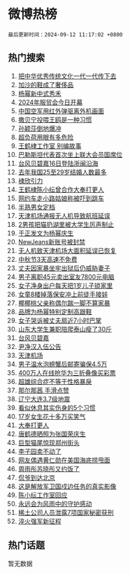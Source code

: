 # 微博热榜

`最后更新时间：2024-09-12 11:17:02 +0800`

## 热门搜索

1. [把中华优秀传统文化一代一代传下去](https://m.weibo.cn/search?containerid=100103type%3D1%26t%3D10%26q%3D%23%E6%8A%8A%E4%B8%AD%E5%8D%8E%E4%BC%98%E7%A7%80%E4%BC%A0%E7%BB%9F%E6%96%87%E5%8C%96%E4%B8%80%E4%BB%A3%E4%B8%80%E4%BB%A3%E4%BC%A0%E4%B8%8B%E5%8E%BB%23&stream_entry_id=51&isnewpage=1&extparam=seat%3D1%26filter_type%3Drealtimehot%26stream_entry_id%3D51%26c_type%3D51%26q%3D%2523%25E6%258A%258A%25E4%25B8%25AD%25E5%258D%258E%25E4%25BC%2598%25E7%25A7%2580%25E4%25BC%25A0%25E7%25BB%259F%25E6%2596%2587%25E5%258C%2596%25E4%25B8%2580%25E4%25BB%25A3%25E4%25B8%2580%25E4%25BB%25A3%25E4%25BC%25A0%25E4%25B8%258B%25E5%258E%25BB%2523%26cate%3D10103%26dgr%3D0%26pos%3D0%26display_time%3D1726111021%26pre_seqid%3D1726111021044023776237)
1. [加沙的鞋成了奢侈品](https://m.weibo.cn/search?containerid=100103type%3D1%26t%3D10%26q%3D%23%E5%8A%A0%E6%B2%99%E7%9A%84%E9%9E%8B%E6%88%90%E4%BA%86%E5%A5%A2%E4%BE%88%E5%93%81%23&stream_entry_id=31&isnewpage=1&extparam=seat%3D1%26lcate%3D5001%26c_type%3D31%26cate%3D5001%26dgr%3D0%26pos%3D0%26stream_entry_id%3D31%26realpos%3D1%26flag%3D0%26q%3D%2523%25E5%258A%25A0%25E6%25B2%2599%25E7%259A%2584%25E9%259E%258B%25E6%2588%2590%25E4%25BA%2586%25E5%25A5%25A2%25E4%25BE%2588%25E5%2593%2581%2523%26band_rank%3D1%26filter_type%3Drealtimehot%26display_time%3D1726111021%26pre_seqid%3D1726111021044023776237)
1. [杨幂新中式秀禾](https://m.weibo.cn/search?containerid=100103type%3D1%26t%3D10%26q%3D%23%E6%9D%A8%E5%B9%82%E6%96%B0%E4%B8%AD%E5%BC%8F%E7%A7%80%E7%A6%BE%23&stream_entry_id=31&isnewpage=1&extparam=seat%3D1%26lcate%3D5001%26c_type%3D31%26cate%3D5001%26dgr%3D0%26pos%3D1%26stream_entry_id%3D31%26realpos%3D2%26flag%3D1%26q%3D%2523%25E6%259D%25A8%25E5%25B9%2582%25E6%2596%25B0%25E4%25B8%25AD%25E5%25BC%258F%25E7%25A7%2580%25E7%25A6%25BE%2523%26band_rank%3D2%26filter_type%3Drealtimehot%26display_time%3D1726111021%26pre_seqid%3D1726111021044023776237)
1. [2024年服贸会今日开幕](https://m.weibo.cn/search?containerid=100103type%3D1%26t%3D10%26q%3D%232024%E5%B9%B4%E6%9C%8D%E8%B4%B8%E4%BC%9A%E4%BB%8A%E6%97%A5%E5%BC%80%E5%B9%95%23&stream_entry_id=31&isnewpage=1&extparam=seat%3D1%26lcate%3D5001%26c_type%3D31%26cate%3D5001%26dgr%3D0%26pos%3D2%26stream_entry_id%3D31%26realpos%3D3%26flag%3D1%26q%3D%25232024%25E5%25B9%25B4%25E6%259C%258D%25E8%25B4%25B8%25E4%25BC%259A%25E4%25BB%258A%25E6%2597%25A5%25E5%25BC%2580%25E5%25B9%2595%2523%26band_rank%3D3%26filter_type%3Drealtimehot%26display_time%3D1726111021%26pre_seqid%3D1726111021044023776237)
1. [中国空军用红外弹驱离外机画面](https://m.weibo.cn/search?containerid=100103type%3D1%26t%3D10%26q%3D%23%E4%B8%AD%E5%9B%BD%E7%A9%BA%E5%86%9B%E7%94%A8%E7%BA%A2%E5%A4%96%E5%BC%B9%E9%A9%B1%E7%A6%BB%E5%A4%96%E6%9C%BA%E7%94%BB%E9%9D%A2%23&stream_entry_id=31&isnewpage=1&extparam=seat%3D1%26lcate%3D5001%26c_type%3D31%26cate%3D5001%26dgr%3D0%26pos%3D3%26stream_entry_id%3D31%26realpos%3D4%26flag%3D1%26q%3D%2523%25E4%25B8%25AD%25E5%259B%25BD%25E7%25A9%25BA%25E5%2586%259B%25E7%2594%25A8%25E7%25BA%25A2%25E5%25A4%2596%25E5%25BC%25B9%25E9%25A9%25B1%25E7%25A6%25BB%25E5%25A4%2596%25E6%259C%25BA%25E7%2594%25BB%25E9%259D%25A2%2523%26band_rank%3D4%26filter_type%3Drealtimehot%26display_time%3D1726111021%26pre_seqid%3D1726111021044023776237)
1. [撒贝宁投喂王鸥是一种习惯](https://m.weibo.cn/search?containerid=100103type%3D1%26t%3D10%26q%3D%E6%92%92%E8%B4%9D%E5%AE%81%E6%8A%95%E5%96%82%E7%8E%8B%E9%B8%A5%E6%98%AF%E4%B8%80%E7%A7%8D%E4%B9%A0%E6%83%AF&stream_entry_id=31&isnewpage=1&extparam=seat%3D1%26lcate%3D5001%26c_type%3D31%26cate%3D5001%26dgr%3D0%26pos%3D4%26stream_entry_id%3D31%26realpos%3D5%26flag%3D0%26q%3D%25E6%2592%2592%25E8%25B4%259D%25E5%25AE%2581%25E6%258A%2595%25E5%2596%2582%25E7%258E%258B%25E9%25B8%25A5%25E6%2598%25AF%25E4%25B8%2580%25E7%25A7%258D%25E4%25B9%25A0%25E6%2583%25AF%26band_rank%3D5%26filter_type%3Drealtimehot%26display_time%3D1726111021%26pre_seqid%3D1726111021044023776237)
1. [孙颖莎倒地爆冲](https://m.weibo.cn/search?containerid=100103type%3D1%26t%3D10%26q%3D%23%E5%AD%99%E9%A2%96%E8%8E%8E%E5%80%92%E5%9C%B0%E7%88%86%E5%86%B2%23&stream_entry_id=31&isnewpage=1&extparam=seat%3D1%26lcate%3D5001%26c_type%3D31%26cate%3D5001%26dgr%3D0%26pos%3D5%26stream_entry_id%3D31%26realpos%3D6%26flag%3D2%26q%3D%2523%25E5%25AD%2599%25E9%25A2%2596%25E8%258E%258E%25E5%2580%2592%25E5%259C%25B0%25E7%2588%2586%25E5%2586%25B2%2523%26band_rank%3D6%26filter_type%3Drealtimehot%26display_time%3D1726111021%26pre_seqid%3D1726111021044023776237)
1. [超负荷用眼有多危险](https://m.weibo.cn/search?containerid=100103type%3D1%26t%3D10%26q%3D%23%E8%B6%85%E8%B4%9F%E8%8D%B7%E7%94%A8%E7%9C%BC%E6%9C%89%E5%A4%9A%E5%8D%B1%E9%99%A9%23&stream_entry_id=31&isnewpage=1&extparam=seat%3D1%26lcate%3D5001%26is_ad_pos%3D1%26c_type%3D31%26cate%3D5001%26dgr%3D0%26pos%3D6%26adid%3D254818%26stream_entry_id%3D31%26q%3D%2523%25E8%25B6%2585%25E8%25B4%259F%25E8%258D%25B7%25E7%2594%25A8%25E7%259C%25BC%25E6%259C%2589%25E5%25A4%259A%25E5%258D%25B1%25E9%2599%25A9%2523%26topic_ad%3D1%26band_rank%3D7%26filter_type%3Drealtimehot%26display_time%3D1726111021%26pre_seqid%3D1726111021044023776237)
1. [王鹤棣工作室 别编故事](https://m.weibo.cn/search?containerid=100103type%3D1%26t%3D10%26q%3D%E7%8E%8B%E9%B9%A4%E6%A3%A3%E5%B7%A5%E4%BD%9C%E5%AE%A4+%E5%88%AB%E7%BC%96%E6%95%85%E4%BA%8B&stream_entry_id=31&isnewpage=1&extparam=seat%3D1%26lcate%3D5001%26c_type%3D31%26cate%3D5001%26dgr%3D0%26pos%3D7%26stream_entry_id%3D31%26realpos%3D7%26flag%3D1%26q%3D%25E7%258E%258B%25E9%25B9%25A4%25E6%25A3%25A3%25E5%25B7%25A5%25E4%25BD%259C%25E5%25AE%25A4%2520%25E5%2588%25AB%25E7%25BC%2596%25E6%2595%2585%25E4%25BA%258B%26band_rank%3D7%26filter_type%3Drealtimehot%26display_time%3D1726111021%26pre_seqid%3D1726111021044023776237)
1. [巴勒斯坦代表首次坐上联大会员国席位](https://m.weibo.cn/search?containerid=100103type%3D1%26t%3D10%26q%3D%23%E5%B7%B4%E5%8B%92%E6%96%AF%E5%9D%A6%E4%BB%A3%E8%A1%A8%E9%A6%96%E6%AC%A1%E5%9D%90%E4%B8%8A%E8%81%94%E5%A4%A7%E4%BC%9A%E5%91%98%E5%9B%BD%E5%B8%AD%E4%BD%8D%23&stream_entry_id=31&isnewpage=1&extparam=seat%3D1%26lcate%3D5001%26c_type%3D31%26cate%3D5001%26dgr%3D0%26pos%3D8%26stream_entry_id%3D31%26realpos%3D8%26flag%3D1%26q%3D%2523%25E5%25B7%25B4%25E5%258B%2592%25E6%2596%25AF%25E5%259D%25A6%25E4%25BB%25A3%25E8%25A1%25A8%25E9%25A6%2596%25E6%25AC%25A1%25E5%259D%2590%25E4%25B8%258A%25E8%2581%2594%25E5%25A4%25A7%25E4%25BC%259A%25E5%2591%2598%25E5%259B%25BD%25E5%25B8%25AD%25E4%25BD%258D%2523%26band_rank%3D8%26filter_type%3Drealtimehot%26display_time%3D1726111021%26pre_seqid%3D1726111021044023776237)
1. [台风贝碧嘉16日登陆浙闽沿海](https://m.weibo.cn/search?containerid=100103type%3D1%26t%3D10%26q%3D%23%E5%8F%B0%E9%A3%8E%E8%B4%9D%E7%A2%A7%E5%98%8916%E6%97%A5%E7%99%BB%E9%99%86%E6%B5%99%E9%97%BD%E6%B2%BF%E6%B5%B7%23&stream_entry_id=31&isnewpage=1&extparam=seat%3D1%26lcate%3D5001%26c_type%3D31%26cate%3D5001%26dgr%3D0%26pos%3D9%26stream_entry_id%3D31%26realpos%3D9%26flag%3D1%26q%3D%2523%25E5%258F%25B0%25E9%25A3%258E%25E8%25B4%259D%25E7%25A2%25A7%25E5%2598%258916%25E6%2597%25A5%25E7%2599%25BB%25E9%2599%2586%25E6%25B5%2599%25E9%2597%25BD%25E6%25B2%25BF%25E6%25B5%25B7%2523%26band_rank%3D9%26filter_type%3Drealtimehot%26display_time%3D1726111021%26pre_seqid%3D1726111021044023776237)
1. [去年我国25至29岁结婚人数最多](https://m.weibo.cn/search?containerid=100103type%3D1%26t%3D10%26q%3D%23%E5%8E%BB%E5%B9%B4%E6%88%91%E5%9B%BD25%E8%87%B329%E5%B2%81%E7%BB%93%E5%A9%9A%E4%BA%BA%E6%95%B0%E6%9C%80%E5%A4%9A%23&stream_entry_id=31&isnewpage=1&extparam=seat%3D1%26lcate%3D5001%26c_type%3D31%26cate%3D5001%26dgr%3D0%26pos%3D10%26stream_entry_id%3D31%26realpos%3D10%26flag%3D1%26q%3D%2523%25E5%258E%25BB%25E5%25B9%25B4%25E6%2588%2591%25E5%259B%25BD25%25E8%2587%25B329%25E5%25B2%2581%25E7%25BB%2593%25E5%25A9%259A%25E4%25BA%25BA%25E6%2595%25B0%25E6%259C%2580%25E5%25A4%259A%2523%26band_rank%3D10%26filter_type%3Drealtimehot%26display_time%3D1726111021%26pre_seqid%3D1726111021044023776237)
1. [棣欣引力](https://m.weibo.cn/search?containerid=100103type%3D1%26t%3D10%26q%3D%E6%A3%A3%E6%AC%A3%E5%BC%95%E5%8A%9B&stream_entry_id=31&isnewpage=1&extparam=seat%3D1%26lcate%3D5001%26c_type%3D31%26cate%3D5001%26dgr%3D0%26pos%3D11%26stream_entry_id%3D31%26realpos%3D11%26flag%3D1%26q%3D%25E6%25A3%25A3%25E6%25AC%25A3%25E5%25BC%2595%25E5%258A%259B%26band_rank%3D11%26filter_type%3Drealtimehot%26display_time%3D1726111021%26pre_seqid%3D1726111021044023776237)
1. [王鹤棣陈小纭曾合作大奉打更人](https://m.weibo.cn/search?containerid=100103type%3D1%26t%3D10%26q%3D%23%E7%8E%8B%E9%B9%A4%E6%A3%A3%E9%99%88%E5%B0%8F%E7%BA%AD%E6%9B%BE%E5%90%88%E4%BD%9C%E5%A4%A7%E5%A5%89%E6%89%93%E6%9B%B4%E4%BA%BA%23&stream_entry_id=31&isnewpage=1&extparam=seat%3D1%26lcate%3D5001%26c_type%3D31%26cate%3D5001%26dgr%3D0%26pos%3D12%26stream_entry_id%3D31%26realpos%3D12%26flag%3D1%26q%3D%2523%25E7%258E%258B%25E9%25B9%25A4%25E6%25A3%25A3%25E9%2599%2588%25E5%25B0%258F%25E7%25BA%25AD%25E6%259B%25BE%25E5%2590%2588%25E4%25BD%259C%25E5%25A4%25A7%25E5%25A5%2589%25E6%2589%2593%25E6%259B%25B4%25E4%25BA%25BA%2523%26band_rank%3D12%26filter_type%3Drealtimehot%26display_time%3D1726111021%26pre_seqid%3D1726111021044023776237)
1. [网约车走小路姑娘称被吓到跳车](https://m.weibo.cn/search?containerid=100103type%3D1%26t%3D10%26q%3D%23%E7%BD%91%E7%BA%A6%E8%BD%A6%E8%B5%B0%E5%B0%8F%E8%B7%AF%E5%A7%91%E5%A8%98%E7%A7%B0%E8%A2%AB%E5%90%93%E5%88%B0%E8%B7%B3%E8%BD%A6%23&stream_entry_id=31&isnewpage=1&extparam=seat%3D1%26lcate%3D5001%26c_type%3D31%26cate%3D5001%26dgr%3D0%26pos%3D13%26stream_entry_id%3D31%26realpos%3D13%26flag%3D0%26q%3D%2523%25E7%25BD%2591%25E7%25BA%25A6%25E8%25BD%25A6%25E8%25B5%25B0%25E5%25B0%258F%25E8%25B7%25AF%25E5%25A7%2591%25E5%25A8%2598%25E7%25A7%25B0%25E8%25A2%25AB%25E5%2590%2593%25E5%2588%25B0%25E8%25B7%25B3%25E8%25BD%25A6%2523%26band_rank%3D13%26filter_type%3Drealtimehot%26display_time%3D1726111021%26pre_seqid%3D1726111021044023776237)
1. [半熟男女定档](https://m.weibo.cn/search?containerid=100103type%3D1%26t%3D10%26q%3D%E5%8D%8A%E7%86%9F%E7%94%B7%E5%A5%B3%E5%AE%9A%E6%A1%A3&stream_entry_id=31&isnewpage=1&extparam=seat%3D1%26lcate%3D5001%26c_type%3D31%26cate%3D5001%26dgr%3D0%26pos%3D14%26stream_entry_id%3D31%26realpos%3D14%26flag%3D1%26q%3D%25E5%258D%258A%25E7%2586%259F%25E7%2594%25B7%25E5%25A5%25B3%25E5%25AE%259A%25E6%25A1%25A3%26band_rank%3D14%26filter_type%3Drealtimehot%26display_time%3D1726111021%26pre_seqid%3D1726111021044023776237)
1. [天津机场通报无人机导致航班延误](https://m.weibo.cn/search?containerid=100103type%3D1%26t%3D10%26q%3D%23%E5%A4%A9%E6%B4%A5%E6%9C%BA%E5%9C%BA%E9%80%9A%E6%8A%A5%E6%97%A0%E4%BA%BA%E6%9C%BA%E5%AF%BC%E8%87%B4%E8%88%AA%E7%8F%AD%E5%BB%B6%E8%AF%AF%23&stream_entry_id=31&isnewpage=1&extparam=seat%3D1%26lcate%3D5001%26c_type%3D31%26cate%3D5001%26dgr%3D0%26pos%3D15%26stream_entry_id%3D31%26realpos%3D15%26flag%3D0%26q%3D%2523%25E5%25A4%25A9%25E6%25B4%25A5%25E6%259C%25BA%25E5%259C%25BA%25E9%2580%259A%25E6%258A%25A5%25E6%2597%25A0%25E4%25BA%25BA%25E6%259C%25BA%25E5%25AF%25BC%25E8%2587%25B4%25E8%2588%25AA%25E7%258F%25AD%25E5%25BB%25B6%25E8%25AF%25AF%2523%26band_rank%3D15%26filter_type%3Drealtimehot%26display_time%3D1726111021%26pre_seqid%3D1726111021044023776237)
1. [2男孩把猫扔湖里被大学生厉声制止](https://m.weibo.cn/search?containerid=100103type%3D1%26t%3D10%26q%3D%232%E7%94%B7%E5%AD%A9%E6%8A%8A%E7%8C%AB%E6%89%94%E6%B9%96%E9%87%8C%E8%A2%AB%E5%A4%A7%E5%AD%A6%E7%94%9F%E5%8E%89%E5%A3%B0%E5%88%B6%E6%AD%A2%23&stream_entry_id=31&isnewpage=1&extparam=seat%3D1%26lcate%3D5001%26c_type%3D31%26cate%3D5001%26dgr%3D0%26pos%3D16%26stream_entry_id%3D31%26realpos%3D16%26flag%3D0%26q%3D%25232%25E7%2594%25B7%25E5%25AD%25A9%25E6%258A%258A%25E7%258C%25AB%25E6%2589%2594%25E6%25B9%2596%25E9%2587%258C%25E8%25A2%25AB%25E5%25A4%25A7%25E5%25AD%25A6%25E7%2594%259F%25E5%258E%2589%25E5%25A3%25B0%25E5%2588%25B6%25E6%25AD%25A2%2523%26band_rank%3D16%26filter_type%3Drealtimehot%26display_time%3D1726111021%26pre_seqid%3D1726111021044023776237)
1. [于正发文为杨幂庆生](https://m.weibo.cn/search?containerid=100103type%3D1%26t%3D10%26q%3D%23%E4%BA%8E%E6%AD%A3%E5%8F%91%E6%96%87%E4%B8%BA%E6%9D%A8%E5%B9%82%E5%BA%86%E7%94%9F%23&stream_entry_id=31&isnewpage=1&extparam=seat%3D1%26lcate%3D5001%26c_type%3D31%26cate%3D5001%26dgr%3D0%26pos%3D17%26stream_entry_id%3D31%26realpos%3D17%26flag%3D1%26q%3D%2523%25E4%25BA%258E%25E6%25AD%25A3%25E5%258F%2591%25E6%2596%2587%25E4%25B8%25BA%25E6%259D%25A8%25E5%25B9%2582%25E5%25BA%2586%25E7%2594%259F%2523%26band_rank%3D17%26filter_type%3Drealtimehot%26display_time%3D1726111021%26pre_seqid%3D1726111021044023776237)
1. [NewJeans新账号被封禁](https://m.weibo.cn/search?containerid=100103type%3D1%26t%3D10%26q%3D%23NewJeans%E6%96%B0%E8%B4%A6%E5%8F%B7%E8%A2%AB%E5%B0%81%E7%A6%81%23&stream_entry_id=31&isnewpage=1&extparam=seat%3D1%26lcate%3D5001%26c_type%3D31%26cate%3D5001%26dgr%3D0%26pos%3D18%26stream_entry_id%3D31%26realpos%3D18%26flag%3D0%26q%3D%2523NewJeans%25E6%2596%25B0%25E8%25B4%25A6%25E5%258F%25B7%25E8%25A2%25AB%25E5%25B0%2581%25E7%25A6%2581%2523%26band_rank%3D18%26filter_type%3Drealtimehot%26display_time%3D1726111021%26pre_seqid%3D1726111021044023776237)
1. [无人机致天津机场大面积延误已恢复](https://m.weibo.cn/search?containerid=100103type%3D1%26t%3D10%26q%3D%23%E6%97%A0%E4%BA%BA%E6%9C%BA%E8%87%B4%E5%A4%A9%E6%B4%A5%E6%9C%BA%E5%9C%BA%E5%A4%A7%E9%9D%A2%E7%A7%AF%E5%BB%B6%E8%AF%AF%E5%B7%B2%E6%81%A2%E5%A4%8D%23&stream_entry_id=31&isnewpage=1&extparam=seat%3D1%26lcate%3D5001%26c_type%3D31%26cate%3D5001%26dgr%3D0%26pos%3D19%26stream_entry_id%3D31%26realpos%3D19%26flag%3D1%26q%3D%2523%25E6%2597%25A0%25E4%25BA%25BA%25E6%259C%25BA%25E8%2587%25B4%25E5%25A4%25A9%25E6%25B4%25A5%25E6%259C%25BA%25E5%259C%25BA%25E5%25A4%25A7%25E9%259D%25A2%25E7%25A7%25AF%25E5%25BB%25B6%25E8%25AF%25AF%25E5%25B7%25B2%25E6%2581%25A2%25E5%25A4%258D%2523%26band_rank%3D19%26filter_type%3Drealtimehot%26display_time%3D1726111021%26pre_seqid%3D1726111021044023776237)
1. [中秋节3天高速不免费](https://m.weibo.cn/search?containerid=100103type%3D1%26t%3D10%26q%3D%23%E4%B8%AD%E7%A7%8B%E8%8A%823%E5%A4%A9%E9%AB%98%E9%80%9F%E4%B8%8D%E5%85%8D%E8%B4%B9%23&stream_entry_id=31&isnewpage=1&extparam=seat%3D1%26lcate%3D5001%26c_type%3D31%26cate%3D5001%26dgr%3D0%26pos%3D20%26stream_entry_id%3D31%26realpos%3D20%26flag%3D1%26q%3D%2523%25E4%25B8%25AD%25E7%25A7%258B%25E8%258A%25823%25E5%25A4%25A9%25E9%25AB%2598%25E9%2580%259F%25E4%25B8%258D%25E5%2585%258D%25E8%25B4%25B9%2523%26band_rank%3D20%26filter_type%3Drealtimehot%26display_time%3D1726111021%26pre_seqid%3D1726111021044023776237)
1. [丈夫因家暴坐牢出狱后仍威胁妻子](https://m.weibo.cn/search?containerid=100103type%3D1%26t%3D10%26q%3D%23%E4%B8%88%E5%A4%AB%E5%9B%A0%E5%AE%B6%E6%9A%B4%E5%9D%90%E7%89%A2%E5%87%BA%E7%8B%B1%E5%90%8E%E4%BB%8D%E5%A8%81%E8%83%81%E5%A6%BB%E5%AD%90%23&stream_entry_id=31&isnewpage=1&extparam=seat%3D1%26lcate%3D5001%26c_type%3D31%26cate%3D5001%26dgr%3D0%26pos%3D21%26stream_entry_id%3D31%26realpos%3D21%26flag%3D1%26q%3D%2523%25E4%25B8%2588%25E5%25A4%25AB%25E5%259B%25A0%25E5%25AE%25B6%25E6%259A%25B4%25E5%259D%2590%25E7%2589%25A2%25E5%2587%25BA%25E7%258B%25B1%25E5%2590%258E%25E4%25BB%258D%25E5%25A8%2581%25E8%2583%2581%25E5%25A6%25BB%25E5%25AD%2590%2523%26band_rank%3D21%26filter_type%3Drealtimehot%26display_time%3D1726111021%26pre_seqid%3D1726111021044023776237)
1. [男子离职45元卖出室友7800元电脑](https://m.weibo.cn/search?containerid=100103type%3D1%26t%3D10%26q%3D%23%E7%94%B7%E5%AD%90%E7%A6%BB%E8%81%8C45%E5%85%83%E5%8D%96%E5%87%BA%E5%AE%A4%E5%8F%8B7800%E5%85%83%E7%94%B5%E8%84%91%23&stream_entry_id=31&isnewpage=1&extparam=seat%3D1%26lcate%3D5001%26c_type%3D31%26cate%3D5001%26dgr%3D0%26pos%3D22%26stream_entry_id%3D31%26realpos%3D22%26flag%3D1%26q%3D%2523%25E7%2594%25B7%25E5%25AD%2590%25E7%25A6%25BB%25E8%2581%258C45%25E5%2585%2583%25E5%258D%2596%25E5%2587%25BA%25E5%25AE%25A4%25E5%258F%258B7800%25E5%2585%2583%25E7%2594%25B5%25E8%2584%2591%2523%26band_rank%3D22%26filter_type%3Drealtimehot%26display_time%3D1726111021%26pre_seqid%3D1726111021044023776237)
1. [女子净身出户每天把1岁儿子锁家里](https://m.weibo.cn/search?containerid=100103type%3D1%26t%3D10%26q%3D%23%E5%A5%B3%E5%AD%90%E5%87%80%E8%BA%AB%E5%87%BA%E6%88%B7%E6%AF%8F%E5%A4%A9%E6%8A%8A1%E5%B2%81%E5%84%BF%E5%AD%90%E9%94%81%E5%AE%B6%E9%87%8C%23&stream_entry_id=31&isnewpage=1&extparam=seat%3D1%26lcate%3D5001%26c_type%3D31%26cate%3D5001%26dgr%3D0%26pos%3D23%26stream_entry_id%3D31%26realpos%3D23%26flag%3D2%26q%3D%2523%25E5%25A5%25B3%25E5%25AD%2590%25E5%2587%2580%25E8%25BA%25AB%25E5%2587%25BA%25E6%2588%25B7%25E6%25AF%258F%25E5%25A4%25A9%25E6%258A%258A1%25E5%25B2%2581%25E5%2584%25BF%25E5%25AD%2590%25E9%2594%2581%25E5%25AE%25B6%25E9%2587%258C%2523%26band_rank%3D23%26filter_type%3Drealtimehot%26display_time%3D1726111021%26pre_seqid%3D1726111021044023776237)
1. [女童8楼掉落保安冲上前徒手接娃](https://m.weibo.cn/search?containerid=100103type%3D1%26t%3D10%26q%3D%23%E5%A5%B3%E7%AB%A58%E6%A5%BC%E6%8E%89%E8%90%BD%E4%BF%9D%E5%AE%89%E5%86%B2%E4%B8%8A%E5%89%8D%E5%BE%92%E6%89%8B%E6%8E%A5%E5%A8%83%23&stream_entry_id=31&isnewpage=1&extparam=seat%3D1%26lcate%3D5001%26c_type%3D31%26cate%3D5001%26dgr%3D0%26pos%3D24%26stream_entry_id%3D31%26realpos%3D24%26flag%3D32768%26q%3D%2523%25E5%25A5%25B3%25E7%25AB%25A58%25E6%25A5%25BC%25E6%258E%2589%25E8%2590%25BD%25E4%25BF%259D%25E5%25AE%2589%25E5%2586%25B2%25E4%25B8%258A%25E5%2589%258D%25E5%25BE%2592%25E6%2589%258B%25E6%258E%25A5%25E5%25A8%2583%2523%26band_rank%3D24%26filter_type%3Drealtimehot%26display_time%3D1726111021%26pre_seqid%3D1726111021044023776237)
1. [椰椰桃父亲称偶尔踹一脚不算家暴](https://m.weibo.cn/search?containerid=100103type%3D1%26t%3D10%26q%3D%23%E6%A4%B0%E6%A4%B0%E6%A1%83%E7%88%B6%E4%BA%B2%E7%A7%B0%E5%81%B6%E5%B0%94%E8%B8%B9%E4%B8%80%E8%84%9A%E4%B8%8D%E7%AE%97%E5%AE%B6%E6%9A%B4%23&stream_entry_id=31&isnewpage=1&extparam=seat%3D1%26lcate%3D5001%26c_type%3D31%26cate%3D5001%26dgr%3D0%26pos%3D25%26stream_entry_id%3D31%26realpos%3D25%26flag%3D1%26q%3D%2523%25E6%25A4%25B0%25E6%25A4%25B0%25E6%25A1%2583%25E7%2588%25B6%25E4%25BA%25B2%25E7%25A7%25B0%25E5%2581%25B6%25E5%25B0%2594%25E8%25B8%25B9%25E4%25B8%2580%25E8%2584%259A%25E4%25B8%258D%25E7%25AE%2597%25E5%25AE%25B6%25E6%259A%25B4%2523%26band_rank%3D25%26filter_type%3Drealtimehot%26display_time%3D1726111021%26pre_seqid%3D1726111021044023776237)
1. [品牌为杨幂特别定制高跟鞋](https://m.weibo.cn/search?containerid=100103type%3D1%26t%3D10%26q%3D%23%E5%93%81%E7%89%8C%E4%B8%BA%E6%9D%A8%E5%B9%82%E7%89%B9%E5%88%AB%E5%AE%9A%E5%88%B6%E9%AB%98%E8%B7%9F%E9%9E%8B%23&stream_entry_id=31&isnewpage=1&extparam=seat%3D1%26lcate%3D5001%26c_type%3D31%26cate%3D5001%26dgr%3D0%26pos%3D26%26stream_entry_id%3D31%26realpos%3D26%26flag%3D1%26q%3D%2523%25E5%2593%2581%25E7%2589%258C%25E4%25B8%25BA%25E6%259D%25A8%25E5%25B9%2582%25E7%2589%25B9%25E5%2588%25AB%25E5%25AE%259A%25E5%2588%25B6%25E9%25AB%2598%25E8%25B7%259F%25E9%259E%258B%2523%26band_rank%3D26%26filter_type%3Drealtimehot%26display_time%3D1726111021%26pre_seqid%3D1726111021044023776237)
1. [女子哭诉被丈夫扇近7小时巴掌](https://m.weibo.cn/search?containerid=100103type%3D1%26t%3D10%26q%3D%23%E5%A5%B3%E5%AD%90%E5%93%AD%E8%AF%89%E8%A2%AB%E4%B8%88%E5%A4%AB%E6%89%87%E8%BF%917%E5%B0%8F%E6%97%B6%E5%B7%B4%E6%8E%8C%23&stream_entry_id=31&isnewpage=1&extparam=seat%3D1%26lcate%3D5001%26c_type%3D31%26cate%3D5001%26dgr%3D0%26pos%3D27%26stream_entry_id%3D31%26realpos%3D27%26flag%3D1%26q%3D%2523%25E5%25A5%25B3%25E5%25AD%2590%25E5%2593%25AD%25E8%25AF%2589%25E8%25A2%25AB%25E4%25B8%2588%25E5%25A4%25AB%25E6%2589%2587%25E8%25BF%25917%25E5%25B0%258F%25E6%2597%25B6%25E5%25B7%25B4%25E6%258E%258C%2523%26band_rank%3D27%26filter_type%3Drealtimehot%26display_time%3D1726111021%26pre_seqid%3D1726111021044023776237)
1. [山东大学生兼职陪爬泰山瘦了30斤](https://m.weibo.cn/search?containerid=100103type%3D1%26t%3D10%26q%3D%23%E5%B1%B1%E4%B8%9C%E5%A4%A7%E5%AD%A6%E7%94%9F%E5%85%BC%E8%81%8C%E9%99%AA%E7%88%AC%E6%B3%B0%E5%B1%B1%E7%98%A6%E4%BA%8630%E6%96%A4%23&stream_entry_id=31&isnewpage=1&extparam=seat%3D1%26lcate%3D5001%26c_type%3D31%26cate%3D5001%26dgr%3D0%26pos%3D28%26stream_entry_id%3D31%26realpos%3D28%26flag%3D1%26q%3D%2523%25E5%25B1%25B1%25E4%25B8%259C%25E5%25A4%25A7%25E5%25AD%25A6%25E7%2594%259F%25E5%2585%25BC%25E8%2581%258C%25E9%2599%25AA%25E7%2588%25AC%25E6%25B3%25B0%25E5%25B1%25B1%25E7%2598%25A6%25E4%25BA%258630%25E6%2596%25A4%2523%26band_rank%3D28%26filter_type%3Drealtimehot%26display_time%3D1726111021%26pre_seqid%3D1726111021044023776237)
1. [台风贝碧嘉](https://m.weibo.cn/search?containerid=100103type%3D1%26t%3D10%26q%3D%23%E5%8F%B0%E9%A3%8E%E8%B4%9D%E7%A2%A7%E5%98%89%23&stream_entry_id=31&isnewpage=1&extparam=seat%3D1%26lcate%3D5001%26c_type%3D31%26cate%3D5001%26dgr%3D0%26pos%3D29%26stream_entry_id%3D31%26realpos%3D29%26flag%3D1%26q%3D%2523%25E5%258F%25B0%25E9%25A3%258E%25E8%25B4%259D%25E7%25A2%25A7%25E5%2598%2589%2523%26band_rank%3D29%26filter_type%3Drealtimehot%26display_time%3D1726111021%26pre_seqid%3D1726111021044023776237)
1. [尹净汉入伍公告](https://m.weibo.cn/search?containerid=100103type%3D1%26t%3D10%26q%3D%23%E5%B0%B9%E5%87%80%E6%B1%89%E5%85%A5%E4%BC%8D%E5%85%AC%E5%91%8A%23&stream_entry_id=31&isnewpage=1&extparam=seat%3D1%26lcate%3D5001%26c_type%3D31%26cate%3D5001%26dgr%3D0%26pos%3D30%26stream_entry_id%3D31%26realpos%3D30%26flag%3D1%26q%3D%2523%25E5%25B0%25B9%25E5%2587%2580%25E6%25B1%2589%25E5%2585%25A5%25E4%25BC%258D%25E5%2585%25AC%25E5%2591%258A%2523%26band_rank%3D30%26filter_type%3Drealtimehot%26display_time%3D1726111021%26pre_seqid%3D1726111021044023776237)
1. [天津机场](https://m.weibo.cn/search?containerid=100103type%3D1%26t%3D10%26q%3D%E5%A4%A9%E6%B4%A5%E6%9C%BA%E5%9C%BA&stream_entry_id=31&isnewpage=1&extparam=seat%3D1%26lcate%3D5001%26c_type%3D31%26cate%3D5001%26dgr%3D0%26pos%3D31%26stream_entry_id%3D31%26realpos%3D31%26flag%3D0%26q%3D%25E5%25A4%25A9%25E6%25B4%25A5%25E6%259C%25BA%25E5%259C%25BA%26band_rank%3D31%26filter_type%3Drealtimehot%26display_time%3D1726111021%26pre_seqid%3D1726111021044023776237)
1. [男子温水泡螃蟹后邮寄骗保4.5万](https://m.weibo.cn/search?containerid=100103type%3D1%26t%3D10%26q%3D%23%E7%94%B7%E5%AD%90%E6%B8%A9%E6%B0%B4%E6%B3%A1%E8%9E%83%E8%9F%B9%E5%90%8E%E9%82%AE%E5%AF%84%E9%AA%97%E4%BF%9D4.5%E4%B8%87%23&stream_entry_id=31&isnewpage=1&extparam=seat%3D1%26lcate%3D5001%26c_type%3D31%26cate%3D5001%26dgr%3D0%26pos%3D32%26stream_entry_id%3D31%26realpos%3D32%26flag%3D0%26q%3D%2523%25E7%2594%25B7%25E5%25AD%2590%25E6%25B8%25A9%25E6%25B0%25B4%25E6%25B3%25A1%25E8%259E%2583%25E8%259F%25B9%25E5%2590%258E%25E9%2582%25AE%25E5%25AF%2584%25E9%25AA%2597%25E4%25BF%259D4.5%25E4%25B8%2587%2523%26band_rank%3D32%26filter_type%3Drealtimehot%26display_time%3D1726111021%26pre_seqid%3D1726111021044023776237)
1. [400万人在线抢华为三折叠像买彩票](https://m.weibo.cn/search?containerid=100103type%3D1%26t%3D10%26q%3D%23400%E4%B8%87%E4%BA%BA%E5%9C%A8%E7%BA%BF%E6%8A%A2%E5%8D%8E%E4%B8%BA%E4%B8%89%E6%8A%98%E5%8F%A0%E5%83%8F%E4%B9%B0%E5%BD%A9%E7%A5%A8%23&stream_entry_id=31&isnewpage=1&extparam=seat%3D1%26lcate%3D5001%26c_type%3D31%26cate%3D5001%26dgr%3D0%26pos%3D33%26stream_entry_id%3D31%26realpos%3D33%26flag%3D0%26q%3D%2523400%25E4%25B8%2587%25E4%25BA%25BA%25E5%259C%25A8%25E7%25BA%25BF%25E6%258A%25A2%25E5%258D%258E%25E4%25B8%25BA%25E4%25B8%2589%25E6%258A%2598%25E5%258F%25A0%25E5%2583%258F%25E4%25B9%25B0%25E5%25BD%25A9%25E7%25A5%25A8%2523%26band_rank%3D33%26filter_type%3Drealtimehot%26display_time%3D1726111021%26pre_seqid%3D1726111021044023776237)
1. [超雄综合症不等于性格暴戾](https://m.weibo.cn/search?containerid=100103type%3D1%26t%3D10%26q%3D%23%E8%B6%85%E9%9B%84%E7%BB%BC%E5%90%88%E7%97%87%E4%B8%8D%E7%AD%89%E4%BA%8E%E6%80%A7%E6%A0%BC%E6%9A%B4%E6%88%BE%23&stream_entry_id=31&isnewpage=1&extparam=seat%3D1%26lcate%3D5001%26c_type%3D31%26cate%3D5001%26dgr%3D0%26pos%3D34%26stream_entry_id%3D31%26realpos%3D34%26flag%3D1%26q%3D%2523%25E8%25B6%2585%25E9%259B%2584%25E7%25BB%25BC%25E5%2590%2588%25E7%2597%2587%25E4%25B8%258D%25E7%25AD%2589%25E4%25BA%258E%25E6%2580%25A7%25E6%25A0%25BC%25E6%259A%25B4%25E6%2588%25BE%2523%26band_rank%3D34%26filter_type%3Drealtimehot%26display_time%3D1726111021%26pre_seqid%3D1726111021044023776237)
1. [那尔那茜 手滑点赞](https://m.weibo.cn/search?containerid=100103type%3D1%26t%3D10%26q%3D%E9%82%A3%E5%B0%94%E9%82%A3%E8%8C%9C+%E6%89%8B%E6%BB%91%E7%82%B9%E8%B5%9E&stream_entry_id=31&isnewpage=1&extparam=seat%3D1%26lcate%3D5001%26c_type%3D31%26cate%3D5001%26dgr%3D0%26pos%3D35%26stream_entry_id%3D31%26realpos%3D35%26flag%3D0%26q%3D%25E9%2582%25A3%25E5%25B0%2594%25E9%2582%25A3%25E8%258C%259C%2520%25E6%2589%258B%25E6%25BB%2591%25E7%2582%25B9%25E8%25B5%259E%26band_rank%3D35%26filter_type%3Drealtimehot%26display_time%3D1726111021%26pre_seqid%3D1726111021044023776237)
1. [辽宁大连3.7级地震](https://m.weibo.cn/search?containerid=100103type%3D1%26t%3D10%26q%3D%23%E8%BE%BD%E5%AE%81%E5%A4%A7%E8%BF%9E3.7%E7%BA%A7%E5%9C%B0%E9%9C%87%23&stream_entry_id=31&isnewpage=1&extparam=seat%3D1%26lcate%3D5001%26c_type%3D31%26cate%3D5001%26dgr%3D0%26pos%3D36%26stream_entry_id%3D31%26realpos%3D36%26flag%3D0%26q%3D%2523%25E8%25BE%25BD%25E5%25AE%2581%25E5%25A4%25A7%25E8%25BF%259E3.7%25E7%25BA%25A7%25E5%259C%25B0%25E9%259C%2587%2523%26band_rank%3D36%26filter_type%3Drealtimehot%26display_time%3D1726111021%26pre_seqid%3D1726111021044023776237)
1. [看似休息其实伤身的5个习惯](https://m.weibo.cn/search?containerid=100103type%3D1%26t%3D10%26q%3D%23%E7%9C%8B%E4%BC%BC%E4%BC%91%E6%81%AF%E5%85%B6%E5%AE%9E%E4%BC%A4%E8%BA%AB%E7%9A%845%E4%B8%AA%E4%B9%A0%E6%83%AF%23&stream_entry_id=31&isnewpage=1&extparam=seat%3D1%26lcate%3D5001%26c_type%3D31%26cate%3D5001%26dgr%3D0%26pos%3D37%26stream_entry_id%3D31%26realpos%3D37%26flag%3D0%26q%3D%2523%25E7%259C%258B%25E4%25BC%25BC%25E4%25BC%2591%25E6%2581%25AF%25E5%2585%25B6%25E5%25AE%259E%25E4%25BC%25A4%25E8%25BA%25AB%25E7%259A%25845%25E4%25B8%25AA%25E4%25B9%25A0%25E6%2583%25AF%2523%26band_rank%3D37%26filter_type%3Drealtimehot%26display_time%3D1726111021%26pre_seqid%3D1726111021044023776237)
1. [17岁女生花十多万买笑气](https://m.weibo.cn/search?containerid=100103type%3D1%26t%3D10%26q%3D%2317%E5%B2%81%E5%A5%B3%E7%94%9F%E8%8A%B1%E5%8D%81%E5%A4%9A%E4%B8%87%E4%B9%B0%E7%AC%91%E6%B0%94%23&stream_entry_id=31&isnewpage=1&extparam=seat%3D1%26lcate%3D5001%26c_type%3D31%26cate%3D5001%26dgr%3D0%26pos%3D38%26stream_entry_id%3D31%26realpos%3D38%26flag%3D0%26q%3D%252317%25E5%25B2%2581%25E5%25A5%25B3%25E7%2594%259F%25E8%258A%25B1%25E5%258D%2581%25E5%25A4%259A%25E4%25B8%2587%25E4%25B9%25B0%25E7%25AC%2591%25E6%25B0%2594%2523%26band_rank%3D38%26filter_type%3Drealtimehot%26display_time%3D1726111021%26pre_seqid%3D1726111021044023776237)
1. [大奉打更人](https://m.weibo.cn/search?containerid=100103type%3D1%26t%3D10%26q%3D%E5%A4%A7%E5%A5%89%E6%89%93%E6%9B%B4%E4%BA%BA&stream_entry_id=31&isnewpage=1&extparam=seat%3D1%26lcate%3D5001%26c_type%3D31%26cate%3D5001%26dgr%3D0%26pos%3D39%26stream_entry_id%3D31%26realpos%3D39%26flag%3D1%26q%3D%25E5%25A4%25A7%25E5%25A5%2589%25E6%2589%2593%25E6%259B%25B4%25E4%25BA%25BA%26band_rank%3D39%26filter_type%3Drealtimehot%26display_time%3D1726111021%26pre_seqid%3D1726111021044023776237)
1. [唐鹤德晒照为张国荣庆生](https://m.weibo.cn/search?containerid=100103type%3D1%26t%3D10%26q%3D%23%E5%94%90%E9%B9%A4%E5%BE%B7%E6%99%92%E7%85%A7%E4%B8%BA%E5%BC%A0%E5%9B%BD%E8%8D%A3%E5%BA%86%E7%94%9F%23&stream_entry_id=31&isnewpage=1&extparam=seat%3D1%26lcate%3D5001%26c_type%3D31%26cate%3D5001%26dgr%3D0%26pos%3D40%26stream_entry_id%3D31%26realpos%3D40%26flag%3D1%26q%3D%2523%25E5%2594%2590%25E9%25B9%25A4%25E5%25BE%25B7%25E6%2599%2592%25E7%2585%25A7%25E4%25B8%25BA%25E5%25BC%25A0%25E5%259B%25BD%25E8%258D%25A3%25E5%25BA%2586%25E7%2594%259F%2523%26band_rank%3D40%26filter_type%3Drealtimehot%26display_time%3D1726111021%26pre_seqid%3D1726111021044023776237)
1. [巨型猫尾惊现郑州街头](https://m.weibo.cn/search?containerid=100103type%3D1%26t%3D10%26q%3D%23%E5%B7%A8%E5%9E%8B%E7%8C%AB%E5%B0%BE%E6%83%8A%E7%8E%B0%E9%83%91%E5%B7%9E%E8%A1%97%E5%A4%B4%23&stream_entry_id=31&isnewpage=1&extparam=seat%3D1%26lcate%3D5001%26c_type%3D31%26cate%3D5001%26dgr%3D0%26pos%3D41%26stream_entry_id%3D31%26realpos%3D41%26flag%3D0%26q%3D%2523%25E5%25B7%25A8%25E5%259E%258B%25E7%258C%25AB%25E5%25B0%25BE%25E6%2583%258A%25E7%258E%25B0%25E9%2583%2591%25E5%25B7%259E%25E8%25A1%2597%25E5%25A4%25B4%2523%26band_rank%3D41%26filter_type%3Drealtimehot%26display_time%3D1726111021%26pre_seqid%3D1726111021044023776237)
1. [李子园卖不动了](https://m.weibo.cn/search?containerid=100103type%3D1%26t%3D10%26q%3D%23%E6%9D%8E%E5%AD%90%E5%9B%AD%E5%8D%96%E4%B8%8D%E5%8A%A8%E4%BA%86%23&stream_entry_id=31&isnewpage=1&extparam=seat%3D1%26lcate%3D5001%26c_type%3D31%26cate%3D5001%26dgr%3D0%26pos%3D42%26stream_entry_id%3D31%26realpos%3D42%26flag%3D0%26q%3D%2523%25E6%259D%258E%25E5%25AD%2590%25E5%259B%25AD%25E5%258D%2596%25E4%25B8%258D%25E5%258A%25A8%25E4%25BA%2586%2523%26band_rank%3D42%26filter_type%3Drealtimehot%26display_time%3D1726111021%26pre_seqid%3D1726111021044023776237)
1. [网友偶遇黄仁勋在美国海底捞甩面](https://m.weibo.cn/search?containerid=100103type%3D1%26t%3D10%26q%3D%23%E7%BD%91%E5%8F%8B%E5%81%B6%E9%81%87%E9%BB%84%E4%BB%81%E5%8B%8B%E5%9C%A8%E7%BE%8E%E5%9B%BD%E6%B5%B7%E5%BA%95%E6%8D%9E%E7%94%A9%E9%9D%A2%23&stream_entry_id=31&isnewpage=1&extparam=seat%3D1%26lcate%3D5001%26c_type%3D31%26cate%3D5001%26dgr%3D0%26pos%3D43%26stream_entry_id%3D31%26realpos%3D43%26flag%3D0%26q%3D%2523%25E7%25BD%2591%25E5%258F%258B%25E5%2581%25B6%25E9%2581%2587%25E9%25BB%2584%25E4%25BB%2581%25E5%258B%258B%25E5%259C%25A8%25E7%25BE%258E%25E5%259B%25BD%25E6%25B5%25B7%25E5%25BA%2595%25E6%258D%259E%25E7%2594%25A9%25E9%259D%25A2%2523%26band_rank%3D43%26filter_type%3Drealtimehot%26display_time%3D1726111021%26pre_seqid%3D1726111021044023776237)
1. [周雨彤苏晓彤又约饭了](https://m.weibo.cn/search?containerid=100103type%3D1%26t%3D10%26q%3D%23%E5%91%A8%E9%9B%A8%E5%BD%A4%E8%8B%8F%E6%99%93%E5%BD%A4%E5%8F%88%E7%BA%A6%E9%A5%AD%E4%BA%86%23&stream_entry_id=31&isnewpage=1&extparam=seat%3D1%26lcate%3D5001%26c_type%3D31%26cate%3D5001%26dgr%3D0%26pos%3D44%26stream_entry_id%3D31%26realpos%3D44%26flag%3D0%26q%3D%2523%25E5%2591%25A8%25E9%259B%25A8%25E5%25BD%25A4%25E8%258B%258F%25E6%2599%2593%25E5%25BD%25A4%25E5%258F%2588%25E7%25BA%25A6%25E9%25A5%25AD%25E4%25BA%2586%2523%26band_rank%3D44%26filter_type%3Drealtimehot%26display_time%3D1726111021%26pre_seqid%3D1726111021044023776237)
1. [侃爷到达北京](https://m.weibo.cn/search?containerid=100103type%3D1%26t%3D10%26q%3D%23%E4%BE%83%E7%88%B7%E5%88%B0%E8%BE%BE%E5%8C%97%E4%BA%AC%23&stream_entry_id=31&isnewpage=1&extparam=seat%3D1%26lcate%3D5001%26c_type%3D31%26cate%3D5001%26dgr%3D0%26pos%3D45%26stream_entry_id%3D31%26realpos%3D45%26flag%3D1%26q%3D%2523%25E4%25BE%2583%25E7%2588%25B7%25E5%2588%25B0%25E8%25BE%25BE%25E5%258C%2597%25E4%25BA%25AC%2523%26band_rank%3D45%26filter_type%3Drealtimehot%26display_time%3D1726111021%26pre_seqid%3D1726111021044023776237)
1. [这是解放军卫国戍边任务的真实影像](https://m.weibo.cn/search?containerid=100103type%3D1%26t%3D10%26q%3D%23%E8%BF%99%E6%98%AF%E8%A7%A3%E6%94%BE%E5%86%9B%E5%8D%AB%E5%9B%BD%E6%88%8D%E8%BE%B9%E4%BB%BB%E5%8A%A1%E7%9A%84%E7%9C%9F%E5%AE%9E%E5%BD%B1%E5%83%8F%23&stream_entry_id=31&isnewpage=1&extparam=seat%3D1%26lcate%3D5001%26c_type%3D31%26cate%3D5001%26dgr%3D0%26pos%3D46%26stream_entry_id%3D31%26realpos%3D46%26flag%3D0%26q%3D%2523%25E8%25BF%2599%25E6%2598%25AF%25E8%25A7%25A3%25E6%2594%25BE%25E5%2586%259B%25E5%258D%25AB%25E5%259B%25BD%25E6%2588%258D%25E8%25BE%25B9%25E4%25BB%25BB%25E5%258A%25A1%25E7%259A%2584%25E7%259C%259F%25E5%25AE%259E%25E5%25BD%25B1%25E5%2583%258F%2523%26band_rank%3D46%26filter_type%3Drealtimehot%26display_time%3D1726111021%26pre_seqid%3D1726111021044023776237)
1. [陈小纭工作室回应](https://m.weibo.cn/search?containerid=100103type%3D1%26t%3D10%26q%3D%E9%99%88%E5%B0%8F%E7%BA%AD%E5%B7%A5%E4%BD%9C%E5%AE%A4%E5%9B%9E%E5%BA%94&stream_entry_id=31&isnewpage=1&extparam=seat%3D1%26lcate%3D5001%26c_type%3D31%26cate%3D5001%26dgr%3D0%26pos%3D47%26stream_entry_id%3D31%26realpos%3D47%26flag%3D1%26q%3D%25E9%2599%2588%25E5%25B0%258F%25E7%25BA%25AD%25E5%25B7%25A5%25E4%25BD%259C%25E5%25AE%25A4%25E5%259B%259E%25E5%25BA%2594%26band_rank%3D47%26filter_type%3Drealtimehot%26display_time%3D1726111021%26pre_seqid%3D1726111021044023776237)
1. [永远会为风雨中的守护感动](https://m.weibo.cn/search?containerid=100103type%3D1%26t%3D10%26q%3D%23%E6%B0%B8%E8%BF%9C%E4%BC%9A%E4%B8%BA%E9%A3%8E%E9%9B%A8%E4%B8%AD%E7%9A%84%E5%AE%88%E6%8A%A4%E6%84%9F%E5%8A%A8%23&stream_entry_id=31&isnewpage=1&extparam=seat%3D1%26lcate%3D5001%26c_type%3D31%26cate%3D5001%26dgr%3D0%26pos%3D48%26stream_entry_id%3D31%26realpos%3D48%26flag%3D32768%26q%3D%2523%25E6%25B0%25B8%25E8%25BF%259C%25E4%25BC%259A%25E4%25B8%25BA%25E9%25A3%258E%25E9%259B%25A8%25E4%25B8%25AD%25E7%259A%2584%25E5%25AE%2588%25E6%258A%25A4%25E6%2584%259F%25E5%258A%25A8%2523%26band_rank%3D48%26filter_type%3Drealtimehot%26display_time%3D1726111021%26pre_seqid%3D1726111021044023776237)
1. [稀土公司人员泄露7项国家秘密获刑](https://m.weibo.cn/search?containerid=100103type%3D1%26t%3D10%26q%3D%23%E7%A8%80%E5%9C%9F%E5%85%AC%E5%8F%B8%E4%BA%BA%E5%91%98%E6%B3%84%E9%9C%B27%E9%A1%B9%E5%9B%BD%E5%AE%B6%E7%A7%98%E5%AF%86%E8%8E%B7%E5%88%91%23&stream_entry_id=31&isnewpage=1&extparam=seat%3D1%26lcate%3D5001%26c_type%3D31%26cate%3D5001%26dgr%3D0%26pos%3D49%26stream_entry_id%3D31%26realpos%3D49%26flag%3D1%26q%3D%2523%25E7%25A8%2580%25E5%259C%259F%25E5%2585%25AC%25E5%258F%25B8%25E4%25BA%25BA%25E5%2591%2598%25E6%25B3%2584%25E9%259C%25B27%25E9%25A1%25B9%25E5%259B%25BD%25E5%25AE%25B6%25E7%25A7%2598%25E5%25AF%2586%25E8%258E%25B7%25E5%2588%2591%2523%26band_rank%3D49%26filter_type%3Drealtimehot%26display_time%3D1726111021%26pre_seqid%3D1726111021044023776237)
1. [淬火强军新征程](https://m.weibo.cn/search?containerid=100103type%3D1%26t%3D10%26q%3D%23%E6%B7%AC%E7%81%AB%E5%BC%BA%E5%86%9B%E6%96%B0%E5%BE%81%E7%A8%8B%23&stream_entry_id=31&isnewpage=1&extparam=seat%3D1%26lcate%3D5001%26c_type%3D31%26cate%3D5001%26dgr%3D0%26pos%3D50%26stream_entry_id%3D31%26realpos%3D50%26flag%3D1%26q%3D%2523%25E6%25B7%25AC%25E7%2581%25AB%25E5%25BC%25BA%25E5%2586%259B%25E6%2596%25B0%25E5%25BE%2581%25E7%25A8%258B%2523%26band_rank%3D50%26filter_type%3Drealtimehot%26display_time%3D1726111021%26pre_seqid%3D1726111021044023776237)

## 热门话题

暂无数据
